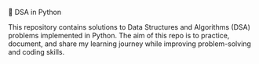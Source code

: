 🐍 DSA in Python

This repository contains solutions to Data Structures and Algorithms (DSA) problems implemented in Python.
The aim of this repo is to practice, document, and share my learning journey while improving problem-solving and coding skills.

